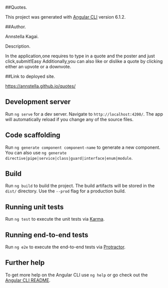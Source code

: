 ##Quotes.

This project was generated with [Angular CLI](https://github.com/angular/angular-cli) version 6.1.2.

##Author.

Annstella Kagai.

Description.

In the application,one requires to type in a quote and the poster and just click,submit!Easy
Additionally,you can also like or dislike a quote by clicking either an upvote or a downvote.

##Link to deployed site.

https://annstella.github.io/quotes/

## Development server

Run `ng serve` for a dev server. Navigate to `http://localhost:4200/`. The app will automatically reload if you change any of the source files.

## Code scaffolding

Run `ng generate component component-name` to generate a new component. You can also use `ng generate directive|pipe|service|class|guard|interface|enum|module`.

## Build

Run `ng build` to build the project. The build artifacts will be stored in the `dist/` directory. Use the `--prod` flag for a production build.

## Running unit tests

Run `ng test` to execute the unit tests via [Karma](https://karma-runner.github.io).

## Running end-to-end tests

Run `ng e2e` to execute the end-to-end tests via [Protractor](http://www.protractortest.org/).

## Further help

To get more help on the Angular CLI use `ng help` or go check out the [Angular CLI README](https://github.com/angular/angular-cli/blob/master/README.md).
